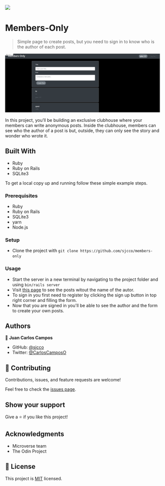 ![](https://img.shields.io/badge/Microverse-blueviolet)

# Members-Only

> Simple page to create posts, but you need to sign in to know who is the author of each post.

![screenshot](./app/assets/images/app_screenshot.png)

In this project, you’ll be building an exclusive clubhouse where your members can write anonymous posts. Inside the clubhouse, members can see who the author of a post is but, outside, they can only see the story and wonder who wrote it.

## Built With

- Ruby
- Ruby on Rails
- SQLite3

To get a local copy up and running follow these simple example steps.

### Prerequisites

- Ruby
- Ruby on Rails
- SQLite3
- yarn
- Node.js

### Setup

- Clone the project with `git clone https://github.com/sjcco/members-only`

### Usage

- Start the server in a new terminal by navigating to the project folder and using `bin/rails server`
- Visit [this page](http://localhost:3000/) to see the posts witout the name of the autor.
- To sign in you first need to register by clicking the sign up button in top right corner and filling the form.
- Now that you are signed in you'll be able to see the author and the form to create your own posts.

## Authors

👤 **Juan Carlos Campos**

- GitHub: [@sjcco](https://github.com/sjcco)
- Twitter: [@CarlosCamposO](https://twitter.com/CarlosCamposO)

## 🤝 Contributing

Contributions, issues, and feature requests are welcome!

Feel free to check the [issues page](https://github.com/sjcco/members-only/issues/).

## Show your support

Give a ⭐️ if you like this project!

## Acknowledgments

- Microverse team
- The Odin Project

## 📝 License

This project is [MIT](lic.url) licensed.
